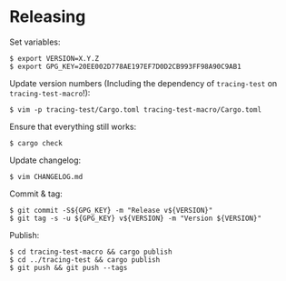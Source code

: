 # Releasing

Set variables:

    $ export VERSION=X.Y.Z
    $ export GPG_KEY=20EE002D778AE197EF7D0D2CB993FF98A90C9AB1

Update version numbers (Including the dependency of `tracing-test` on
`tracing-test-macro`!):

    $ vim -p tracing-test/Cargo.toml tracing-test-macro/Cargo.toml

Ensure that everything still works:

    $ cargo check

Update changelog:

    $ vim CHANGELOG.md

Commit & tag:

    $ git commit -S${GPG_KEY} -m "Release v${VERSION}"
    $ git tag -s -u ${GPG_KEY} v${VERSION} -m "Version ${VERSION}"

Publish:

    $ cd tracing-test-macro && cargo publish
    $ cd ../tracing-test && cargo publish
    $ git push && git push --tags
